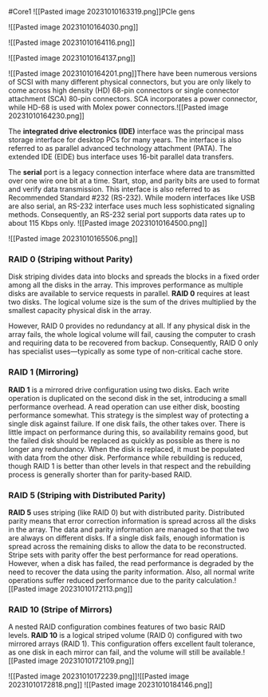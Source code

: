 #Core1 
![[Pasted image 20231010163319.png]]PCIe gens

![[Pasted image 20231010164030.png]]

![[Pasted image 20231010164116.png]]

![[Pasted image 20231010164137.png]]

![[Pasted image 20231010164201.png]]There have been numerous versions of SCSI with many different physical connectors, but you are only likely to come across high density (HD) 68-pin connectors or single connector attachment (SCA) 80-pin connectors. SCA incorporates a power connector, while HD-68 is used with Molex power connectors.![[Pasted image 20231010164230.png]]

The **integrated drive electronics (IDE)** interface was the principal mass storage interface for desktop PCs for many years. The interface is also referred to as parallel advanced technology attachment (PATA). The extended IDE (EIDE) bus interface uses 16-bit parallel data transfers.

The **serial** port is a legacy connection interface where data are transmitted over one wire one bit at a time. Start, stop, and parity bits are used to format and verify data transmission. This interface is also referred to as Recommended Standard #232 (RS-232). While modern interfaces like USB are also serial, an RS-232 interface uses much less sophisticated signaling methods. Consequently, an RS-232 serial port supports data rates up to about 115 Kbps only.
![[Pasted image 20231010164500.png]]


![[Pasted image 20231010165506.png]]
### RAID 0 (Striping without Parity)

Disk striping divides data into blocks and spreads the blocks in a fixed order among all the disks in the array. This improves performance as multiple disks are available to service requests in parallel. **RAID 0** requires at least two disks. The logical volume size is the sum of the drives multiplied by the smallest capacity physical disk in the array.

However, RAID 0 provides no redundancy at all. If any physical disk in the array fails, the whole logical volume will fail, causing the computer to crash and requiring data to be recovered from backup. Consequently, RAID 0 only has specialist uses—typically as some type of non-critical cache store.

### RAID 1 (Mirroring)

**RAID 1** is a mirrored drive configuration using two disks. Each write operation is duplicated on the second disk in the set, introducing a small performance overhead. A read operation can use either disk, boosting performance somewhat. This strategy is the simplest way of protecting a single disk against failure. If one disk fails, the other takes over. There is little impact on performance during this, so availability remains good, but the failed disk should be replaced as quickly as possible as there is no longer any redundancy. When the disk is replaced, it must be populated with data from the other disk. Performance while rebuilding is reduced, though RAID 1 is better than other levels in that respect and the rebuilding process is generally shorter than for parity-based RAID.

### RAID 5 (Striping with Distributed Parity)

**RAID 5** uses striping (like RAID 0) but with distributed parity. Distributed parity means that error correction information is spread across all the disks in the array. The data and parity information are managed so that the two are always on different disks. If a single disk fails, enough information is spread across the remaining disks to allow the data to be reconstructed. Stripe sets with parity offer the best performance for read operations. However, when a disk has failed, the read performance is degraded by the need to recover the data using the parity information. Also, all normal write operations suffer reduced performance due to the parity calculation.![[Pasted image 20231010172113.png]]

### RAID 10 (Stripe of Mirrors)

A nested RAID configuration combines features of two basic RAID levels. **RAID 10** is a logical striped volume (RAID 0) configured with two mirrored arrays (RAID 1). This configuration offers excellent fault tolerance, as one disk in each mirror can fail, and the volume will still be available.![[Pasted image 20231010172109.png]]

![[Pasted image 20231010172239.png]]![[Pasted image 20231010172818.png]]
![[Pasted image 20231010184146.png]]
